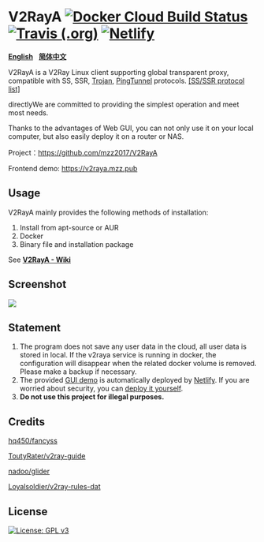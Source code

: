 # V2RayA [![Docker Cloud Build Status](https://img.shields.io/docker/cloud/build/mzz2017/v2raya)](https://hub.docker.com/r/mzz2017/v2raya) [![Travis (.org)](https://img.shields.io/travis/mzz2017/V2RayA?label=travis-ci%20build)](https://travis-ci.org/mzz2017/V2RayA) [![Netlify](https://img.shields.io/netlify/f93dbfa7-d14b-4968-a7a4-5e503d8bf5e5?label=netlify%20build)](https://app.netlify.com/sites/xenodochial-jepsen-122e9b/deploys)

[**English**](https://github.com/mzz2017/V2RayA/blob/master/README.md)&nbsp;&nbsp;&nbsp;[**简体中文**](https://github.com/mzz2017/V2RayA/blob/master/README_zh.md)

V2RayA is a V2Ray Linux client supporting global transparent proxy, compatible with SS, SSR, [Trojan](https://github.com/trojan-gfw/trojan), [PingTunnel](https://github.com/esrrhs/pingtunnel) protocols. [[SS/SSR protocol list]](https://github.com/mzz2017/shadowsocksR/blob/master/README.md#ss-encrypting-algorithm)

directlyWe are committed to providing the simplest operation and meet most needs.

Thanks to the advantages of Web GUI, you can not only use it on your local computer, but also easily deploy it on a router or NAS.

Project：https://github.com/mzz2017/V2RayA

Frontend demo: https://v2raya.mzz.pub


## Usage

V2RayA mainly provides the following methods of installation:

1. Install from apt-source or AUR
2. Docker
3. Binary file and installation package

See [**V2RayA - Wiki**](https://github.com/mzz2017/V2RayA/wiki/Usage)


## Screenshot

<img src="https://sm.ms/image/PrJZVzcBuR735yT" border="0">

## Statement

1. The program does not save any user data in the cloud, all user data is stored in local. If the v2raya service is running in docker, the configuration will disappear when the related docker volume is removed. Please make a backup if necessary.
2. The provided [GUI demo](https://v2raya.mzz.pub) is automatically deployed by [Netlify](https://app.netlify.com/). If you are worried about security, you can [deploy it yourself](https://github.com/mzz2017/V2RayA/wiki/Deploy-GUI).
3. **Do not use this project for illegal purposes.**

## Credits

[hq450/fancyss](https://github.com/hq450/fancyss)

[ToutyRater/v2ray-guide](https://github.com/ToutyRater/v2ray-guide/blob/master/routing/sitedata.md)

[nadoo/glider](https://github.com/nadoo/glider)

[Loyalsoldier/v2ray-rules-dat](https://github.com/Loyalsoldier/v2ray-rules-dat)

## License

[![License: GPL v3](https://img.shields.io/badge/License-GPL%20v3-blue.svg)](https://www.gnu.org/licenses/gpl-3.0)
